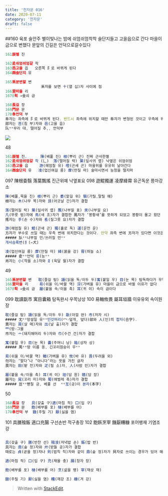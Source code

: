 ```yaml
---
title: '천자문 016'
date: 2020-07-11
category: '천자문'
draft: false
---
```

##160 육포 술안주
별이빛나는 밤에
쉬엄쉬엄착착 술단지들고 고을읍으로 간다
마을이 금으로 변했다
문앞의 긴길은 언덕으로갈수있다
```js
161辰별 진

162辵쉬엄쉬엄갈 착
163邑고을 읍   오른쪽 阝로 바뀌게 된다
164酉술단지 유

165釆분변할 변
				釆자를 보면 十(열 십)자 사이에 점
166里마을 리
1678획 →金쇠 금

168長길 장
169門문 문
170阜언덕 부
阜자는 좌측에 阝로 바뀌게 된다. 반드시 좌측에 위치할 때만 阜자가 변형된 것이고 우측에 위치할 때는 邑(고을 읍)자가 변형된 것이니 구분에 주의해야 한다.
部자는 咅(침 부)자와 邑(고을 읍)
队**무리 대, 떨어질 추,, 언덕부
```
![](https://i.ibb.co/F4RCvqP/2020-07-11-2-49-26.png)

48
```js
161辰별 진.      陳(베풀 진) 根(뿌리 근) 진짜 근사한별
162辵쉬엄쉬엄갈 착 (辶)  落(떨어질 락) 葉(잎사귀 엽) 낙옆은 쉬엄쉬엄 
163邑고을 읍     游(헤엄칠 유) 噔(곤새 곤) 마을위를 유유히 날아간다
164酉술단지 유   凌(업신여길 릉) 摩(만질 마) 술마시면서 능청을 떨지마
```
097 陳根委翳 落葉飄搖 진근위예 낙옆표요
098 遊鯤獨運 凌摩絳霄 유곤독운 릉마강소
```js
陳(베풀,묵을 진) 根(뿌리 근) 委(맡길 위) 翳(가릴,말릴 예)
根자는 木(나무 목)자와 艮(어긋날 간)자가 결합

落(떨어질 락) 葉(잎사귀 엽) 飄(나부낄 표) 汞(나부낄 요)
凡(무릇 범)자에 鳥(새 조)자가 결합한 鳳자가 ‘봉황새’를 뜻하게 되었고 봉황이 몰고 왔던 바람은 凡자에 虫(벌레 충)자가 더해진 風자로 분리
搖자는 手(손 수)자와 䍃(질그릇 요)자가 결합

游(헤엄칠 유) 鯤(곤새 곤) 獨(홀로 독) 運(운전 운)
方자가 부수로 쓰일 때는 우측 변에 위치한다는 것이다. 만약 좌측 변에 方자가 있다면 이것은 ‘깃발’을 그린 㫃(나부낄 언)자가 생략된 것이다. 상용한자에서 方자가 부수로 지정된 글자들은 대부분이 㫃자가 생략된 것
##### 㫃**나부낄 언/쓰러질 언**
개사슴록변(犭(=犬)

凌(업신여길 릉) 摩(만질 마) 絳(붉을 강) 霄(하늘 소)
##### 夌**언덕 릉(능**
肖자는 小(작을 소)자와 ⺼(육달 월)자가 결합
```
49
```js
165釆분변할 변   耽(즐길 탐) 讀(읽을 독/이두 두)寓(붙일 우) 目(눈 목) 탐독하다가 우목으로 변했다
166里마을 리     易(쉬울 이/바꿀 역) 淙(가벼울 유) 마을이 금으로 바뀔 이유가 없다
1678획 →金쇠 금  屬(붙을 속/이을 촉) 耳(귀 이) 속이 금이다 
```
099 耽讀翫市 寓目囊箱 탐독완시 우목낭상
100 易輶攸畏 屬耳垣牆 이유유외 속이원장
```js
耽(즐길 탐) 讀(읽을 독/이두 두) 翫(아낄 완) 市(저자 시)
##### 冘**망설일 유**민갓머리(冖☞덮개, 덮다)部와 人(인)의 합자(合字).
賣자는 買(살 매)자와 出(날 출)자가 결합
罒(망☞그물
市자는 亠(돼지해머리 두)자와 巾(수건 건)자가 결합

寓(붙일 우) 目(눈 목) 囊(주머니 낭) 箱(상자 상)
##### 禺**땅 이름 옹, 긴꼬리원숭이 우**

易(쉬울 이/바꿀 역) 輶(가벼울 유) 攸(바 유) 畏(두려울 외)
勿자는 ‘말다’나 ‘아니다’라는 뜻을 가진 글자
畏자는 田(밭 전)자와 疋(필 소)자, 人(사람 인)자가 결합

屬(붙을 속/이을 촉) 耳(귀 이) 垣(담 원) 牆(담 장)
屬자는 尾(꼬리 미)자와 蜀(애벌레 촉)자가 결합
##### 亘**뻗칠 긍, 베풀 선  **亙(긍)이 본자(本字)
```
50
```js
168長길 장   具(갖출 구)適(마침 적) 口(입 구)
169門문 문   飽(배부를 포) 槤(배부를 어)
170阜언덕 부  饑(주릴 기) 厭(싫을 염)
```
101 具膳飱飯 適口充腸 구선손반 적구충장
102 飽飫烹宰 饑厭糟糠 포어팽재 기염조강
```js

具(갖출 구) 膳(반찬 선) 飱飡(저녁밥 손) 飯(밥 반)
具자는 鼎(솥 정)자와 廾(받들 공)자가 결합
때로는 貞(곧을 정)자나 則(법칙 칙)자와 같이 鼎(솥 정)자가 貝자로 쓰이는 경우가 있어 해석에 주의해야 한다.

適(마침 적) 口(입 구) 充(채울 충) 腸(창자 장)

飽(배부를 포) 槤(배부를 어) 烹(삶을 팽) 宰(재상 재)

饑(주릴 기) 厭(싫을 염) 糟(재강 조) 糠(겨 강)
```
> Written with [StackEdit](https://stackedit.io/).
<!--stackedit_data:
eyJoaXN0b3J5IjpbLTI1OTM0OTMzNiwtMTM1MDcxOTMxNSwxOD
A2NjUwNDA4LC0xNzQ3Mzg1MDMsLTEzOTM2NjIyMDUsLTIwMTQ1
NTg1OTEsMjgzNjMxMjQ4LDg5ODY5NjgwMCwyMTIyNjg2MzU3LC
0xODc4NzIwMTUzLC01MTUxNzkwNSwtMTYxMjc0MzU3OSw1MzAy
NDEwNiwtMTUwNTU0NzU0MiwtMTM4MzQ0NjI4OCwxMDgxNTE1Mj
k4LDE1OTM2NzgyMTgsLTE4MTc2NDM5ODcsMjk3MzgyOTIyLC0x
MTE3NjkyODIwXX0=
-->